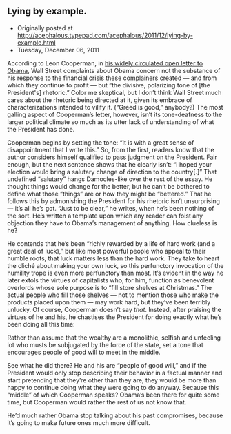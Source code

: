## Lying by example.

 * Originally posted at http://acephalous.typepad.com/acephalous/2011/12/lying-by-example.html
 * Tuesday, December 06, 2011



According to Leon Cooperman, in [his widely circulated open letter to Obama](http://dealbook.nytimes.com/2011/12/05/a-rich-mans-grievance-with-obama/), Wall Street complaints about Obama concern not the substance of his response to the financial crisis these complainers created — and from which they continue to profit — but “the divisive, polarizing tone of [the President's] rhetoric.” Color me skeptical, but I don’t think Wall Street much cares about the rhetoric being directed at it, given its embrace of characterizations intended to vilify it. (“Greed is good,” anybody?) The most galling aspect of Cooperman’s letter, however, isn’t its tone-deafness to the larger political climate so much as its utter lack of understanding of what the President has done.

Cooperman begins by setting the tone: “It is with a great sense of disappointment that I write this.” So, from the first, readers know that the author considers himself qualified to pass judgment on the President. Fair enough, but the next sentence shows that he clearly isn’t: “I hoped your election would bring a salutary change of direction to the country[.]” That undefined “salutary” hangs Damocles-like over the rest of the essay. He thought things would change for the better, but he can’t be bothered to define what those “things” are or how they might be “bettered.” That he follows this by admonishing the President for his rhetoric isn’t unsurprising — it’s all he’s got. “Just to be clear,” he writes, when he’s been nothing of the sort. He’s written a template upon which any reader can foist any objection they have to Obama’s management of anything. How clueless is he?

He contends that he’s been “richly rewarded by a life of hard work (and a great deal of luck),” but like most powerful people who appeal to their humble roots, that luck matters less than the hard work. They take to heart the cliché about making your own luck, so this perfunctory invocation of the humility trope is even more perfunctory than most. It’s evident in the way he later extols the virtues of capitalists who, for him, function as benevolent overlords whose sole purpose is to “fill store shelves at Christmas.” The actual people who fill those shelves — not to mention those who make the products placed upon them — may work hard, but they’ve been terribly unlucky. Of course, Cooperman doesn’t say _that_. Instead, after praising the virtues of he and his, he chastises the President for doing exactly what he’s been doing all this time:

Rather than assume that the wealthy are a monolithic, selfish and unfeeling lot who musts be subjugated by the force of the state, set a tone that encourages people of good will to meet in the middle.

See what he did there? He and his are “people of good will,” and if the President would only stop describing their behavior in a factual manner and start pretending that they’re other than they are, they would be more than happy to continue doing what they were going to do anyway. Because this “middle” of which Cooperman speaks? Obama’s been there for quite some time, but Cooperman would rather the rest of us not know that.

He’d much rather Obama stop talking about his past compromises, because it’s going to make future ones much more difficult.

 

		
